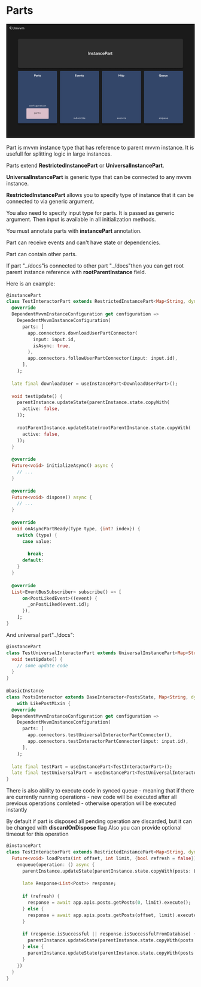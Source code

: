 # Parts

<img src="doc_images/instance_part.png" alt="instance_part" width="600"/>

Part is mvvm instance type that has reference to parent mvvm instance.
It is usefull for splitting logic in large instances. 

Parts extend <b>RestrictedInstancePart</b> or <b>UniversalInstancePart</b>.

<b>UniversalInstancePart</b> is generic type that can be connected to any mvvm instance. 

<b>RestrictedInstancePart</b> allows you to specify type of instance that it can be connected to via generic argument.

You also need to specify input type for parts. It is passed as generic argument. Then input is available in all initialization methods.

You must annotate parts with <b>instancePart</b> annotation.

Part can receive events and can't have state or dependencies.

Part can contain other parts.

If part "../docs"is connected to other part "../docs"then you can get root parent instance reference with <b>rootParentInstance</b> field.

Here is an example:

```dart
@instancePart
class TestInteractorPart extends RestrictedInstancePart<Map<String, dynamic>, PostsInteractor> {
  @override
  DependentMvvmInstanceConfiguration get configuration =>
    DependentMvvmInstanceConfiguration(
      parts: [
        app.connectors.downloadUserPartConnector(
          input: input.id,
          isAsync: true,
        ),
        app.connectors.followUserPartConnector(input: input.id),
      ],
    );

  late final downloadUser = useInstancePart<DownloadUserPart>();

  void testUpdate() {
    parentInstance.updateState(parentInstance.state.copyWith(
      active: false,
    ));

    rootParentInstance.updateState(rootParentInstance.state.copyWith(
      active: false,
    ));
  }

  @override
  Future<void> initializeAsync() async {
    // ...
  }

  @override
  Future<void> dispose() async {
    // ...
  }

  @override
  void onAsyncPartReady(Type type, {int? index}) {
    switch (type) {
      case value:
        
        break;
      default:
    }
  }

  @override
  List<EventBusSubscriber> subscribe() => [
      on<PostLikedEvent>((event) {
        _onPostLiked(event.id);
      }),
    ];
}
```

And universal part"../docs":

```dart
@instancePart
class TestUniversalInteractorPart extends UniversalInstancePart<Map<String, dynamic>> {
  void testUpdate() {
    // some update code
  }
}

@basicInstance
class PostsInteractor extends BaseInteractor<PostsState, Map<String, dynamic>>
    with LikePostMixin {
  @override
  DependentMvvmInstanceConfiguration get configuration =>
    DependentMvvmInstanceConfiguration(
      parts: [
        app.connectors.testUniversalInteractorPartConnector(),
        app.connectors.testInteractorPartConnector(input: input.id),
      ],
    );

  late final testPart = useInstancePart<TestInteractorPart>();
  late final testUniversalPart = useInstancePart<TestUniversalInteractorPart>();
}
```

There is also ability to execute code in synced queue - meaning that if there are currently running operations - new code will be executed after all previous operations comleted - otherwise operation will be executed instantly

By default if part is disposed all pending operation are discarded, but it can be changed with <b>discardOnDispose</b> flag
Also you can provide optional timeout for this operation

```dart
@instancePart
class TestInteractorPart extends RestrictedInstancePart<Map<String, dynamic>, PostsInteractor> {
  Future<void> loadPosts(int offset, int limit, {bool refresh = false}) async {
    enqueue(operation: () async {
      parentInstance.updateState(parentInstance.state.copyWith(posts: LoadingData()));

      late Response<List<Post>> response;

      if (refresh) {
        response = await app.apis.posts.getPosts(0, limit).execute();
      } else {
        response = await app.apis.posts.getPosts(offset, limit).execute();
      }

      if (response.isSuccessful || response.isSuccessfulFromDatabase) {
        parentInstance.updateState(parentInstance.state.copyWith(posts: SuccessData(response.result ?? [])));
      } else {
        parentInstance.updateState(parentInstance.state.copyWith(posts: ErrorData(response.error)));
      }
    })
  }
}
```
